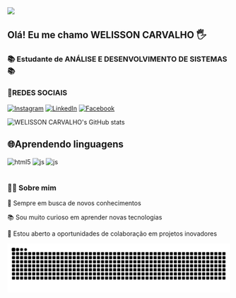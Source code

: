 <img src="https://media.giphy.com/media/qgQUggAC3Pfv687qPC/giphy.gif" width="250">

## Olá! Eu me chamo WELISSON CARVALHO 🖐️   
              




### 📚 Estudante de ANÁLISE E DESENVOLVIMENTO DE SISTEMAS 📚    








### 👨REDES SOCIAIS
[![Instagram](https://img.shields.io/badge/Instagram-E4405F?style=for-the-badge&logo=instagram&logoColor=white)](https://www.instagram.com/welisson_carvalho_/)
[![LinkedIn](https://img.shields.io/badge/LinkedIn-0077B5?style=for-the-badge&logo=linkedin&logoColor=white)](https://www.linkedin.com/in/welisson-carvalho-612a53212/)
[![Facebook](https://img.shields.io/badge/Facebook-1877F2?style=for-the-badge&logo=facebook&logoColor=white)](https://www.facebook.com/profile.php?id=100010031658458)

![WELISSON CARVALHO's GitHub stats](https://github-readme-stats.vercel.app/api?username=WELISSON00&show_icons=true)


## 🌐Aprendendo linguagens


<div style="display: inline_block">
  <img align="center" alt="html5" src="https://img.shields.io/badge/HTML5-E34F26?style=for-the-badge&logo=html5&logoColor=white" />
  <img align="center" alt="js" src="https://img.shields.io/badge/JavaScript-F7DF1E?style=for-the-badge&logo=javascript&logoColor=black" />
  <img align="center" alt="js" src="https://img.shields.io/badge/Python-3776AB?style=for-the-badge&logo=python&logoColor=white" />

</div><br/>












###  👨‍💻 Sobre mim 
🚀 Sempre em busca de novos conhecimentos

📚 Sou muito curioso em aprender novas tecnologias

🤝 Estou aberto a oportunidades de colaboração em projetos inovadores






<picture align="center">
  <source media="(prefers-color-scheme: dark)" srcset="https://raw.githubusercontent.com/WELISSON00/WELISSON00/output/github-contribution-grid-snake-dark.svg">
  <source media="(prefers-color-scheme: light)" srcset="https://raw.githubusercontent.com/WELISSON00/WELISSON00/output/github-contribution-grid-snake-dark.svg">
  <img align="center" alt="github contribution grid snake animation" src="https://raw.githubusercontent.com/WELISSON00/WELISSON00/output/github-contribution-grid-snake.svg">
</picture>





